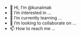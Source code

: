 - 👋 Hi, I’m @kunalmak
- 👀 I’m interested in ...
- 🌱 I’m currently learning ...
- 💞️ I’m looking to collaborate on ...
- 📫 How to reach me ...

<!---
kunalmak/kunalmak is a ✨ special ✨ repository because its `README.md` (this file) appears on your GitHub profile.
You can click the Preview link to take a look at your changes.
--->
